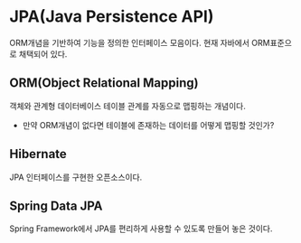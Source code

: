# JPA(Java Persistence API)
ORM개념을 기반하여 기능을 정의한 인터페이스 모음이다. 현재 자바에서 ORM표준으로 채택되어 있다.

## ORM(Object Relational Mapping)
객체와 관계형 데이터베이스 테이블 관계를 자동으로 맵핑하는 개념이다.
* 만약 ORM개념이 없다면 테이블에 존재하는 데이터를 어떻게 맵핑할 것인가?

## Hibernate
JPA 인터페이스를 구현한 오픈소스이다.

## Spring Data JPA
Spring Framework에서 JPA를 편리하게 사용할 수 있도록 만들어 놓은 것이다.